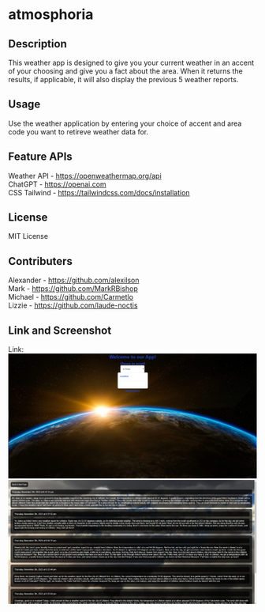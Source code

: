 # atmosphoria

## Description
This weather app is designed to give you your current weather in an accent of your choosing and give you a fact about the area. When it returns the results, if applicable, it will also display the previous 5 weather reports.

## Usage
Use the weather application by entering your choice of accent and area code you want to retireve weather data for.

## Feature APIs
Weather API - https://openweathermap.org/api  
ChatGPT - https://openai.com  
CSS Tailwind - https://tailwindcss.com/docs/installation  

## License
MIT License

## Contributers
Alexander - https://github.com/alexilson  
Mark - https://github.com/MarkRBishop  
Michael - https://github.com/Carmetlo  
Lizzie - https://github.com/laude-noctis  

## Link and Screenshot
Link: 
![Alt Text](./images/Screenshot-start.png)
![Alt Text](./images/Screenshot-results.png)